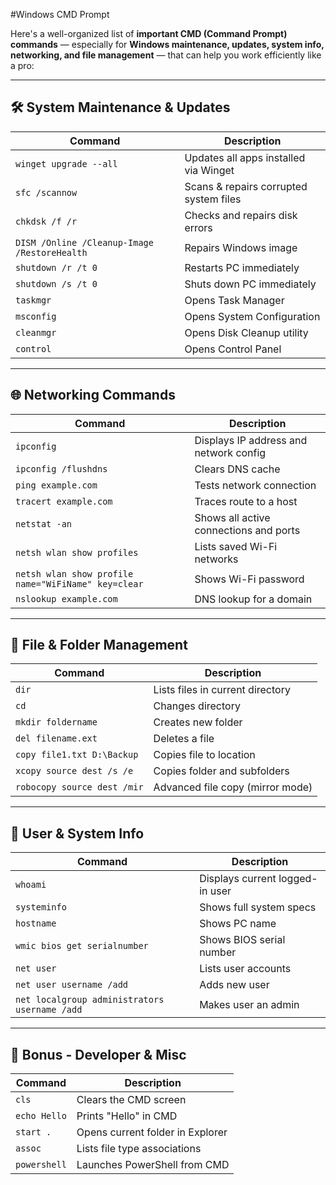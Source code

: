 #Windows CMD Prompt

Here's a well-organized list of **important CMD (Command Prompt) commands** — especially for **Windows maintenance, updates, system info, networking, and file management** — that can help you work efficiently like a pro:

---

## 🛠️ **System Maintenance & Updates**

| Command                                      | Description                            |
| -------------------------------------------- | -------------------------------------- |
| `winget upgrade --all`                       | Updates all apps installed via Winget  |
| `sfc /scannow`                               | Scans & repairs corrupted system files |
| `chkdsk /f /r`                               | Checks and repairs disk errors         |
| `DISM /Online /Cleanup-Image /RestoreHealth` | Repairs Windows image                  |
| `shutdown /r /t 0`                           | Restarts PC immediately                |
| `shutdown /s /t 0`                           | Shuts down PC immediately              |
| `taskmgr`                                    | Opens Task Manager                     |
| `msconfig`                                   | Opens System Configuration             |
| `cleanmgr`                                   | Opens Disk Cleanup utility             |
| `control`                                    | Opens Control Panel                    |

---

## 🌐 **Networking Commands**

| Command                                             | Description                            |
| --------------------------------------------------- | -------------------------------------- |
| `ipconfig`                                          | Displays IP address and network config |
| `ipconfig /flushdns`                                | Clears DNS cache                       |
| `ping example.com`                                  | Tests network connection               |
| `tracert example.com`                               | Traces route to a host                 |
| `netstat -an`                                       | Shows all active connections and ports |
| `netsh wlan show profiles`                          | Lists saved Wi-Fi networks             |
| `netsh wlan show profile name="WiFiName" key=clear` | Shows Wi-Fi password                   |
| `nslookup example.com`                              | DNS lookup for a domain                |

---

## 📂 **File & Folder Management**

| Command                     | Description                      |
| --------------------------- | -------------------------------- |
| `dir`                       | Lists files in current directory |
| `cd`                        | Changes directory                |
| `mkdir foldername`          | Creates new folder               |
| `del filename.ext`          | Deletes a file                   |
| `copy file1.txt D:\Backup`  | Copies file to location          |
| `xcopy source dest /s /e`   | Copies folder and subfolders     |
| `robocopy source dest /mir` | Advanced file copy (mirror mode) |

---

## 🔐 **User & System Info**

| Command                                       | Description                     |
| --------------------------------------------- | ------------------------------- |
| `whoami`                                      | Displays current logged-in user |
| `systeminfo`                                  | Shows full system specs         |
| `hostname`                                    | Shows PC name                   |
| `wmic bios get serialnumber`                  | Shows BIOS serial number        |
| `net user`                                    | Lists user accounts             |
| `net user username /add`                      | Adds new user                   |
| `net localgroup administrators username /add` | Makes user an admin             |

---

## 🧪 **Bonus - Developer & Misc**

| Command      | Description                      |
| ------------ | -------------------------------- |
| `cls`        | Clears the CMD screen            |
| `echo Hello` | Prints "Hello" in CMD            |
| `start .`    | Opens current folder in Explorer |
| `assoc`      | Lists file type associations     |
| `powershell` | Launches PowerShell from CMD     |
